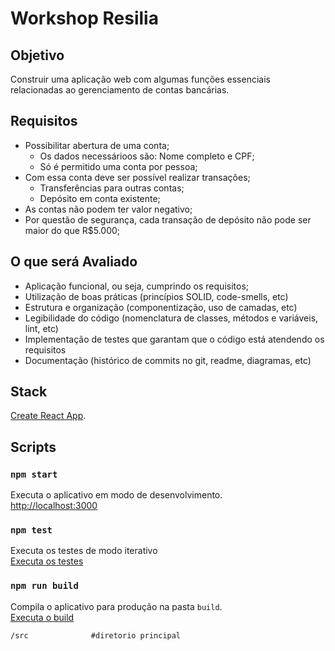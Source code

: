 # Workshop Resilia

## Objetivo
Construir uma aplicação web com algumas funções essenciais relacionadas ao gerenciamento de contas bancárias.

## Requisitos

* Possibilitar abertura de uma conta;
  * Os dados necessárioos são: Nome completo e CPF;
  * Só é permitido uma conta por pessoa;
* Com essa conta deve ser possível realizar transações;
  * Transferências para outras contas;
  * Depósito em conta existente;
* As contas não podem ter valor negativo;
* Por questão de segurança, cada transação de depósito não pode ser maior do que R$5.000;

## O que será Avaliado

* Aplicação funcional, ou seja, cumprindo os requisitos;
* Utilização de boas práticas (princípios SOLID, code-smells, etc)
* Estrutura e organização (componentização, uso de camadas, etc)
* Legibilidade do código (nomenclatura de classes, métodos e variáveis, lint, etc)
* Implementação de testes que garantam que o código está atendendo os requisitos
* Documentação (histórico de commits no git, readme, diagramas, etc)

## Stack

[Create React App](https://github.com/facebook/create-react-app).

## Scripts
### `npm start`

Executa o aplicativo em modo de desenvolvimento.\
[http://localhost:3000](http://localhost:3000)

### `npm test`

Executa os testes de modo iterativo\
[Executa os testes](https://facebook.github.io/create-react-app/docs/running-tests)

### `npm run build`

Compila o aplicativo para produção na pasta `build`.\
[Executa o build](https://facebook.github.io/create-react-app/docs/deployment)

```
/src              #diretorio principal
```
